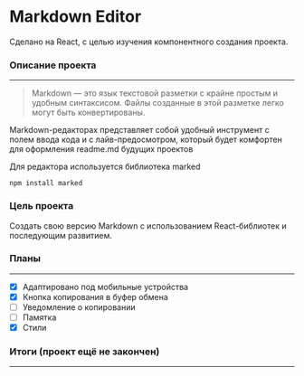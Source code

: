 # Markdown Editor
Сделано на React, с целью изучения компонентного создания проекта.

### Описание проекта
----
> Markdown — это язык текстовой разметки с крайне простым и удобным синтаксисом. Файлы созданные в этой разметке легко могут быть конвертированы.

Markdown-редакторах представляет собой удобный инструмент с полем ввода кода и с лайв-предосмотром, который будет комфортен для оформления readme.md будущих проектов

Для редактора используется библиотека marked 
```npm
npm install marked
```
### Цель проекта

Создать свою версию Markdown с использованием React-библиотек и последующим развитием.

### Планы
----
- [X] Адаптировано под мобильные устройства
- [X] Кнопка копирования в буфер обмена
- [ ] Уведомление о копировании
- [ ] Памятка 
- [X] Стили

### Итоги (проект ещё не закончен)
----